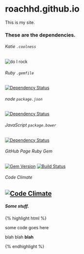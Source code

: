roachhd.github.io
=================

This is my site.


### These are the dependencies.

###### Katie `.coolness`
 ![do I rock](http://img.shields.io/badge/do%20i%20rock-passing-ff69bd.svg) 

###### Ruby `.gemfile`
[![Dependency Status](https://www.versioneye.com/user/projects/545c994c9245899664000004/badge.svg?style=flat)](https://www.versioneye.com/user/projects/545c994c9245899664000004)

###### node `package.json`
[![Dependency Status](https://www.versioneye.com/user/projects/545c99549245896460000006/badge.svg?style=flat)](https://www.versioneye.com/user/projects/545c99549245896460000006)


###### JavaScript `package.bower`
[![Dependency Status](https://www.versioneye.com/user/projects/545c9951924589e503000003/badge.svg?style=flat)](https://www.versioneye.com/user/projects/545c9951924589e503000003)

###### GitHub Page Ruby Gem
[![Gem Version](https://badge.fury.io/rb/github-pages.svg)](http://badge.fury.io/rb/github-pages) [![Build Status](https://travis-ci.org/github/pages-gem.svg?branch=master)](https://travis-ci.org/github/pages-gem)

###### Code Climate
[![Code Climate](https://codeclimate.com/github/roachhd/roachhd.github.io/badges/gpa.svg)](https://codeclimate.com/github/roachhd/roachhd.github.io)
---

##### Some stuff.

{% highlight html %}
<html> 
   <head>some code goes here</head>
    <p> 
        blah blah <b>blah</b>
    </p>
</html>
{% endhighlight %}
